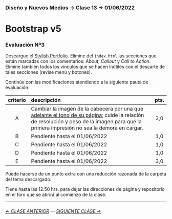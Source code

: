### Diseño y Nuevos Medios → Clase 13 → 01/06/2022

# Bootstrap v5

### Evaluación Nº3

Descargue el [Stylish Portfolio](https://startbootstrap.com/theme/stylish-portfolio). Elimine del `index.html` las secciones que están marcadas con los comentarios: *About*, *Callout* y *Call to Action*. Elimine también todos los vínculos que se hacen inútiles con el descarte de tales secciones (revise menú y botones).

Continúe con las modificaciones atendiendo a la siguiente pauta de evaluación:

| criterio | descripción             | pts. |
|:----:|:----------------------------|:----:|
| A    | Cambiar la imagen de la cabecera por una que [adelante el tono de su página](https://www.youtube.com/watch?v=X0FG0jCqLYQ); cuide la relación de resolución y peso de la imagen para que la primera impresión no sea la demora en cargar. | 3,0 |
| B    | Pendiente hasta el 01/06/2022 |  1,0 |
| C    | Pendiente hasta el 01/06/2022 |  1,0 |
| D    | Pendiente hasta el 01/06/2022 |  1,0 |
| E    | Pendiente hasta el 01/06/2022 |  3,0 |

Puede hacerse de un punto extra con una reducción razonada de la carpeta del tema descargado.

Tiene hasta las 12.50 hrs. para dejar las direcciones de página y repositorio en el foro que se abrirá al comienzo de la clase.

- - - - - - - 

###### [← CLASE ANTERIOR](https://github.com/profesorfaco/dno037-2022/tree/main/clase-12) — [SIGUIENTE CLASE →](https://github.com/profesorfaco/dno037-2022/tree/main/clase-14)
